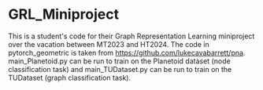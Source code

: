 # GRL_Miniproject
This is a student's code for their Graph Representation Learning miniproject over the vacation between MT2023 and HT2024. The code in pytorch_geometric is taken from https://github.com/lukecavabarrett/pna. main_Planetoid.py can be run to train on the Planetoid dataset (node classification task) and main_TUDataset.py can be run to train on the TUDataset (graph classification task).
